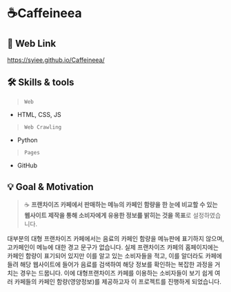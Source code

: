 # ☕Caffeineea


## 🔗 Web Link  

 https://syiee.github.io/Caffeineea/


## 🛠️ Skills & tools

> `Web`
> 
- HTML, CSS, JS

> `Web Crawling`
> 
- Python

> `Pages`
> 
- GitHub  
  
  

## 💡 Goal & Motivation


> ☕ **프랜차이즈 카페에서 판매하는 메뉴의 카페인 함량을 한 눈에 비교할 수 있는 웹사이트 제작을 통해 소비자에게 유용한 정보를 밝히는 것을 목표**로 설정하였습니다.


대부분의 대형 프랜차이즈 카페에서는 음료의 카페인 함량을 메뉴판에 표기하지 않으며, 고카페인이 메뉴에 대한 경고 문구가 없습니다. 실제 프랜차이즈 카페의 홈페이지에는 카페인 함량이 표기되어 있지만 이를 알고 있는 소비자들을 적고, 이를 알더라도 카페에 들려 해당 웹사이트에 들어가 음료를 검색하여 해당 정보를 확인하는 복잡한 과정을 거치는 경우는 드뭅니다. 이에 대형프랜차이즈 카페를 이용하는 소비자들이 보기 쉽게 여러 카페들의 카페인 함량(영양정보)를 제공하고자 이 프로젝트를 진행하게 되었습니다.
